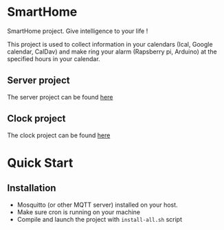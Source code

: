 # SmartHome
SmartHome project. Give intelligence to your life !

This project is used to collect information in your calendars (Ical, Google calendar, CalDav) and make ring your alarm (Rapsberry pi, Arduino) at the specified hours in your calendar.

## Server project
The server project can be found [here](https://github.com/alexgus/SmartHome-Server "Server project")

## Clock project
The clock project can be found [here](https://github.com/alexgus/SmartHome-Clock "Clock project")

# Quick Start
## Installation
 * Mosquitto (or other MQTT server) installed on your host.
 * Make sure cron is running on your machine
 * Compile and launch the project with `install-all.sh` script

